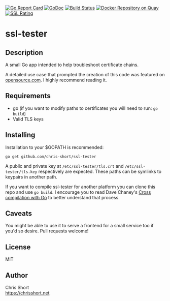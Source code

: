 [![Go Report Card](https://goreportcard.com/badge/github.com/chris-short/ssl-tester)](https://goreportcard.com/report/github.com/chris-short/ssl-tester)
[![GoDoc](https://godoc.org/github.com/chris-short/ssl-tester?status.svg)](https://godoc.org/github.com/chris-short/ssl-tester)
[![Build Status](https://travis-ci.org/chris-short/ssl-tester.svg?branch=master)](https://travis-ci.org/chris-short/ssl-tester)
[![Docker Repository on Quay](https://quay.io/repository/chrisshort/ssl-tester/status "Docker Repository on Quay")](https://quay.io/repository/chrisshort/ssl-tester)
[![SSL Rating](https://sslbadge.org/?domain=ssl-tester.chrisshort.net)](https://www.ssllabs.com/ssltest/analyze.html?d=ssl-tester.chrisshort.net)

# ssl-tester

## Description

A small Go app intended to help troubleshoot certificate chains.

A detailed use case that prompted the creation of this code was featured on [opensource.com](https://opensource.com/article/17/4/testing-certificate-chains-34-line-go-program). I highly recommend reading it.

## Requirements

- go (if you want to modify paths to certificates you will need to run: `go build`)
- Valid TLS keys

## Installing

Installation to your $GOPATH is recommended:

```
go get github.com/chris-short/ssl-tester
```

A public and private key at `/etc/ssl-tester/tls.crt` and `/etc/ssl-tester/tls.key` respectively are expected. These paths can be symlinks to keypairs in another path.

If you want to compile ssl-tester for another platform you can clone this repo and use `go build`. I encourage you to read Dave Chaney's [Cross compilation with Go](https://dave.cheney.net/2015/08/22/cross-compilation-with-go-1-5) to better understand that process.

## Caveats

You might be able to use it to serve a frontend for a small service too if you'd so desire. Pull requests welcome!

## License

MIT

## Author

Chris Short  
https://chrisshort.net
